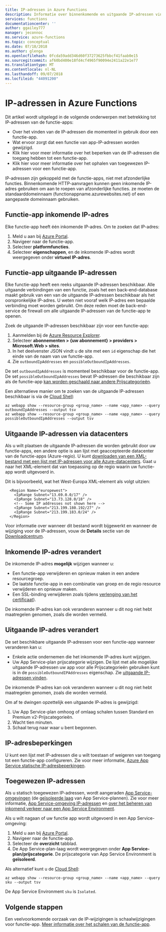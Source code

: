 ```yaml
---
title: IP-adressen in Azure Functions
description: Informatie over binnenkomende en uitgaande IP-adressen vinden voor functie-apps en waarom ze aan te passen.
services: functions
documentationcenter: ''
author: ggailey777
manager: jeconnoc
ms.service: azure-functions
ms.topic: conceptual
ms.date: 07/18/2018
ms.author: glenga
ms.openlocfilehash: 0fcda59add346d60f37273625fbbcf41faab0e15
ms.sourcegitcommit: af60bd400e18fd4cf4965f90094e2411a22e1e77
ms.translationtype: MT
ms.contentlocale: nl-NL
ms.lasthandoff: 09/07/2018
ms.locfileid: "44091200"
---
```

# <a name="ip-addresses-in-azure-functions"></a>IP-adressen in Azure Functions

Dit artikel wordt uitgelegd in de volgende onderwerpen met betrekking tot IP-adressen van de functie-apps:

* Over het vinden van de IP-adressen die momenteel in gebruik door een functie-app.
* Wat ervoor zorgt dat een functie van app-IP-adressen worden gewijzigd.
* Klik hier voor meer informatie over het beperken van de IP-adressen die toegang hebben tot een functie-app.
* Klik hier voor meer informatie over het ophalen van toegewezen IP-adressen voor een functie-app.

IP-adressen zijn gekoppeld met de functie-apps, niet met afzonderlijke functies. Binnenkomende HTTP-aanvragen kunnen geen inkomende IP-adres gebruiken om aan te roepen van afzonderlijke functies. ze moeten de standaarddomeinnaam (functionappname.azurewebsites.net) of een aangepaste domeinnaam gebruiken.

## <a name="function-app-inbound-ip-address"></a>Functie-app inkomende IP-adres

Elke functie-app heeft één inkomende IP-adres. Om te zoeken dat IP-adres:

1. Meld u aan bij [Azure Portal](https://portal.azure.com).
2. Navigeer naar de functie-app.
3. Selecteer **platformfuncties**.
4. Selecteer **eigenschappen**, en de inkomende IP-adres wordt weergegeven onder **virtueel IP-adres**.

## <a name="find-outbound-ip-addresses"></a>Functie-app uitgaande IP-adressen

Elke functie-app heeft een reeks uitgaande IP-adressen beschikbaar. Alle uitgaande verbindingen van een functie, zoals het een back-end-database maakt gebruik van een van de uitgaande IP-adressen beschikbaar als het oorspronkelijke IP-adres. U weten niet vooraf welk IP-adres een bepaalde verbinding moet worden gebruikt. Om deze reden moet de back-end-service de firewall om alle uitgaande IP-adressen van de functie-app te openen.

Zoek de uitgaande IP-adressen beschikbaar zijn voor een functie-app:

1. Aanmelden bij de [Azure Resource Explorer](https://resources.azure.com).
2. Selecteer **abonnementen > {uw abonnement} > providers > Microsoft.Web > sites**.
3. In het deelvenster JSON vindt u de site met een `id` eigenschap die het einde van de naam van uw functie-app.
4. Zie `outboundIpAddresses` en `possibleOutboundIpAddresses`. 

De set `outboundIpAddresses` is momenteel beschikbaar voor de functie-app. De set `possibleOutboundIpAddresses` bevat IP-adressen die beschikbaar zijn als de functie-app [kan worden geschaald naar andere Prijscategorieën](#outbound-ip-address-changes).

Een alternatieve manier om te zoeken van de uitgaande IP-adressen beschikbaar is via de [Cloud Shell](../cloud-shell/quickstart.md):

```azurecli-interactive
az webapp show --resource-group <group_name> --name <app_name> --query outboundIpAddresses --output tsv
az webapp show --resource-group <group_name> --name <app_name> --query possibleOutboundIpAddresses --output tsv
```

## <a name="data-center-outbound-ip-addresses"></a>Uitgaande IP-adressen via datacenters

Als u wilt plaatsen de uitgaande IP-adressen die worden gebruikt door uw functie-apps, een andere optie is aan lijst met geaccepteerde datacenter van de functie-apps (Azure-regio). U kunt [downloaden van een XML-bestand met een lijst met IP-adressen voor alle Azure-datacenters](https://www.microsoft.com/en-us/download/details.aspx?id=41653). Gaat u naar het XML-element dat van toepassing op de regio waarin uw functie-app wordt uitgevoerd in.

Dit is bijvoorbeeld, wat het West-Europa XML-element als volgt uitzien:

```
  <Region Name="europewest">
    <IpRange Subnet="13.69.0.0/17" />
    <IpRange Subnet="13.73.128.0/18" />
    <!-- Some IP addresses not shown here -->
    <IpRange Subnet="213.199.180.192/27" />
    <IpRange Subnet="213.199.183.0/24" />
  </Region>
```

 Voor informatie over wanneer dit bestand wordt bijgewerkt en wanneer de wijziging voor de IP-adressen, vouw de **Details** sectie van de [Downloadcentrum](https://www.microsoft.com/en-us/download/details.aspx?id=41653).

## <a name="inbound-ip-address-changes"></a>Inkomende IP-adres verandert

 De inkomende IP-adres **mogelijk** wijzigen wanneer u:

- Een functie-app verwijderen en opnieuw maken in een andere resourcegroep.
- De laatste functie-app in een combinatie van groep en de regio resource verwijderen en opnieuw maken.
- Een SSL-binding verwijderen zoals tijdens [verlenging van het certificaat](../app-service/app-service-web-tutorial-custom-ssl.md#renew-certificates)).

De inkomende IP-adres kan ook veranderen wanneer u dit nog niet hebt maatregelen genomen, zoals die worden vermeld.

## <a name="outbound-ip-address-changes"></a>Uitgaande IP-adres verandert

De set beschikbare uitgaande IP-adressen voor een functie-app wanneer veranderen kan u:

* Enkele actie ondernemen die het inkomende IP-adres kunt wijzigen.
* Uw App Service-plan prijscategorie wijzigen. De lijst met alle mogelijke uitgaande IP-adressen uw app voor alle Prijscategorieën gebruiken kunt is in de `possibleOutboundIPAddresses` eigenschap. Zie [uitgaande IP-adressen vinden](#find-outbound-ip-addresses).

De inkomende IP-adres kan ook veranderen wanneer u dit nog niet hebt maatregelen genomen, zoals die worden vermeld.

Om af te dwingen opzettelijk een uitgaande IP-adres is gewijzigd:

1. Uw App Service-plan omhoog of omlaag schalen tussen Standard en Premium v2-Prijscategorieën.
2. Wacht tien minuten.
3. Schaal terug naar waar u bent begonnen.

## <a name="ip-address-restrictions"></a>IP-adresbeperkingen

U kunt een lijst met IP-adressen die u wilt toestaan of weigeren van toegang tot een functie-app configureren. Zie voor meer informatie, [Azure App Service statische IP-adresbeperkingen](../app-service/app-service-ip-restrictions.md).

## <a name="dedicated-ip-addresses"></a>Toegewezen IP-adressen

Als u statisch toegewezen IP-adressen, wordt aangeraden [App Service-omgevingen](../app-service/environment/intro.md) (de [geïsoleerde laag](https://azure.microsoft.com/pricing/details/app-service/) van App Service-plannen). Zie voor meer informatie, [App Service-omgeving IP-adressen](../app-service/environment/network-info.md#ase-ip-addresses) en [over het beheren van inkomend verkeer naar een App Service Environment](../app-service/environment/app-service-app-service-environment-control-inbound-traffic.md).

Als u wilt nagaan of uw functie app wordt uitgevoerd in een App Service-omgeving:

1. Meld u aan bij [Azure Portal](https://portal.azure.com).
2. Navigeer naar de functie-app.
3. Selecteer de **overzicht** tabblad.
4. De App Service-plan-laag wordt weergegeven onder **App Service-plan/prijscategorie**. De prijscategorie van App Service Environment is **geïsoleerd**.
 
Als alternatief kunt u de [Cloud Shell](../cloud-shell/quickstart.md):

```azurecli-interactive
az webapp show --resource-group <group_name> --name <app_name> --query sku --output tsv
```

De App Service Environment `sku` is `Isolated`.

## <a name="next-steps"></a>Volgende stappen

Een veelvoorkomende oorzaak van de IP-wijzigingen is schaalwijzigingen voor functie-app. [Meer informatie over het schalen van de functie-app](functions-scale.md).
